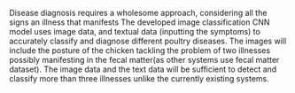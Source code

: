 Disease diagnosis requires a wholesome approach, considering all the signs an illness that manifests
The developed image classification CNN model uses image data, and textual data (inputting the symptoms) to accurately classify and diagnose different poultry diseases.
The images will include the posture of the chicken tackling the problem of two illnesses possibly manifesting in the fecal matter(as other systems use fecal matter dataset).
The image data and the text data will be sufficient to detect and classify more than three illnesses unlike the currently existing systems. 
